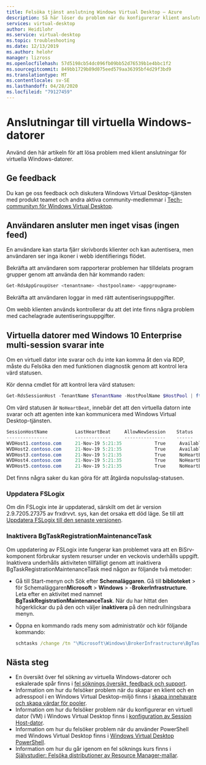 ```yaml
---
title: Felsöka tjänst anslutning Windows Virtual Desktop – Azure
description: Så här löser du problem när du konfigurerar klient anslutningar i en Windows-klient för virtuella skriv bord.
services: virtual-desktop
author: Heidilohr
ms.service: virtual-desktop
ms.topic: troubleshooting
ms.date: 12/13/2019
ms.author: helohr
manager: lizross
ms.openlocfilehash: 57d5198cb54dc096fb09bb52d76539b1e4bbc1f2
ms.sourcegitcommit: 849bb1729b89d075eed579aa36395bf4d29f3bd9
ms.translationtype: MT
ms.contentlocale: sv-SE
ms.lasthandoff: 04/28/2020
ms.locfileid: "79127459"
---
```

# <a name="windows-virtual-desktop-service-connections"></a>Anslutningar till virtuella Windows-datorer

Använd den här artikeln för att lösa problem med klient anslutningar för virtuella Windows-datorer.

## <a name="provide-feedback"></a>Ge feedback

Du kan ge oss feedback och diskutera Windows Virtual Desktop-tjänsten med produkt teamet och andra aktiva community-medlemmar i [Tech-communityn för Windows Virtual Desktop](https://techcommunity.microsoft.com/t5/Windows-Virtual-Desktop/bd-p/WindowsVirtualDesktop).

## <a name="user-connects-but-nothing-is-displayed-no-feed"></a>Användaren ansluter men inget visas (ingen feed)

En användare kan starta fjärr skrivbords klienter och kan autentisera, men användaren ser inga ikoner i webb identifierings flödet.

Bekräfta att användaren som rapporterar problemen har tilldelats program grupper genom att använda den här kommando raden:

```PowerShell
Get-RdsAppGroupUser <tenantname> <hostpoolname> <appgroupname>
```

Bekräfta att användaren loggar in med rätt autentiseringsuppgifter.

Om webb klienten används kontrollerar du att det inte finns några problem med cachelagrade autentiseringsuppgifter.

## <a name="windows-10-enterprise-multi-session-virtual-machines-dont-respond"></a>Virtuella datorer med Windows 10 Enterprise multi-session svarar inte

Om en virtuell dator inte svarar och du inte kan komma åt den via RDP, måste du Felsöka den med funktionen diagnostik genom att kontrol lera värd statusen.

Kör denna cmdlet för att kontrol lera värd statusen:

```powershell
Get-RdsSessionHost -TenantName $TenantName -HostPoolName $HostPool | ft SessionHostName, LastHeartBeat, AllowNewSession, Status
```

Om värd statusen är `NoHeartBeat`, innebär det att den virtuella datorn inte svarar och att agenten inte kan kommunicera med Windows Virtual Desktop-tjänsten.

```powershell
SessionHostName          LastHeartBeat     AllowNewSession    Status 
---------------          -------------     ---------------    ------ 
WVDHost1.contoso.com     21-Nov-19 5:21:35            True     Available 
WVDHost2.contoso.com     21-Nov-19 5:21:35            True     Available 
WVDHost3.contoso.com     21-Nov-19 5:21:35            True     NoHeartBeat 
WVDHost4.contoso.com     21-Nov-19 5:21:35            True     NoHeartBeat 
WVDHost5.contoso.com     21-Nov-19 5:21:35            True     NoHeartBeat 
```

Det finns några saker du kan göra för att åtgärda nopulsslag-statusen.

### <a name="update-fslogix"></a>Uppdatera FSLogix

Om din FSLogix inte är uppdaterad, särskilt om det är version 2.9.7205.27375 av frxdrvvt. sys, kan det orsaka ett död läge. Se till att [Uppdatera FSLogix till den senaste versionen](https://go.microsoft.com/fwlink/?linkid=2084562).

### <a name="disable-bgtaskregistrationmaintenancetask"></a>Inaktivera BgTaskRegistrationMaintenanceTask

Om uppdatering av FSLogix inte fungerar kan problemet vara att en BiSrv-komponent förbrukar system resurser under en veckovis underhålls uppgift. Inaktivera underhålls aktiviteten tillfälligt genom att inaktivera BgTaskRegistrationMaintenanceTask med någon av följande två metoder:

- Gå till Start-menyn och Sök efter **Schemaläggaren**. Gå till **biblioteket** > för Schemaläggaren**Microsoft** > **Windows** > -**BrokerInfrastructure**. Leta efter en aktivitet med namnet **BgTaskRegistrationMaintenanceTask**. När du har hittat den högerklickar du på den och väljer **inaktivera** på den nedrullningsbara menyn.
- Öppna en kommando rads meny som administratör och kör följande kommando:
    
    ```cmd
    schtasks /change /tn "\Microsoft\Windows\BrokerInfrastructure\BgTaskRegistrationMaintenanceTask" /disable 
    ```

## <a name="next-steps"></a>Nästa steg

- En översikt över fel sökning av virtuella Windows-datorer och eskalerade spår finns i [fel söknings översikt, feedback och support](troubleshoot-set-up-overview.md).
- Information om hur du felsöker problem när du skapar en klient och en adresspool i en Windows Virtual Desktop-miljö finns i [skapa innehavare och skapa värdar för pooler](troubleshoot-set-up-issues.md).
- Information om hur du felsöker problem när du konfigurerar en virtuell dator (VM) i Windows Virtual Desktop finns i [konfiguration av Session Host-dator](troubleshoot-vm-configuration.md).
- Information om hur du felsöker problem när du använder PowerShell med Windows Virtual Desktop finns i [Windows Virtual Desktop PowerShell](troubleshoot-powershell.md).
- Information om hur du går igenom en fel söknings kurs finns i [Självstudier: Felsöka distributioner av Resource Manager-mallar](../azure-resource-manager/templates/template-tutorial-troubleshoot.md).
